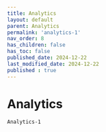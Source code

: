```yaml
---
title: Analytics
layout: default
parent: Analytics
permalink: 'analytics-1'
nav_order: 8
has_children: false
has_toc: false
published_date: 2024-12-22
last_modified_date: 2024-12-22
published : true
---
```


# Analytics

`Analytics-1`<br>